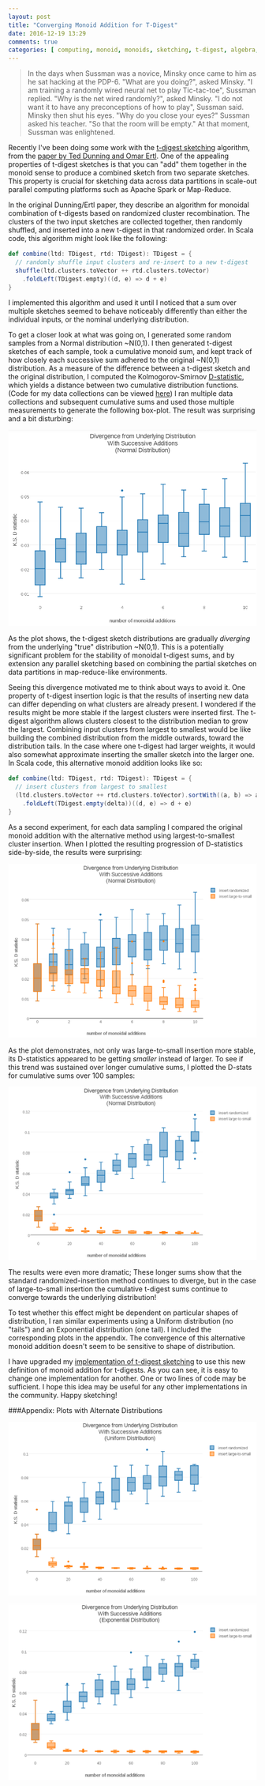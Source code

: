 ```yaml
---
layout: post
title: "Converging Monoid Addition for T-Digest"
date: 2016-12-19 13:29
comments: true
categories: [ computing, monoid, monoids, sketching, t-digest, algebra, data science ]
---
```


> In the days when Sussman was a novice,
> Minsky once came to him as he sat hacking at the PDP-6.
> "What are you doing?", asked Minsky.
> "I am training a randomly wired neural net to play Tic-tac-toe", Sussman replied.
> "Why is the net wired randomly?", asked Minsky.
> "I do not want it to have any preconceptions of how to play", Sussman said.
> Minsky then shut his eyes.
> "Why do you close your eyes?" Sussman asked his teacher.
> "So that the room will be empty."
> At that moment, Sussman was enlightened.

Recently I've been doing some work with the [t-digest sketching](https://github.com/isarn/isarn-sketches) algorithm, from the
[paper by Ted Dunning and Omar Ertl](https://github.com/tdunning/t-digest/blob/master/docs/t-digest-paper/histo.pdf).
One of the appealing properties of t-digest sketches is that you can "add" them together in the monoid sense to produce a combined sketch from two separate sketches.
This property is crucial for sketching data across data partitions in scale-out parallel computing platforms such as Apache Spark or Map-Reduce.

In the original Dunning/Ertl paper, they describe an algorithm for monoidal combination of t-digests based on randomized cluster recombination.  The clusters of the two input sketches are collected together, then randomly shuffled, and inserted into a new t-digest in that randomized order.  In Scala code, this algorithm might look like the following:

```scala
def combine(ltd: TDigest, rtd: TDigest): TDigest = {
  // randomly shuffle input clusters and re-insert to a new t-digest
  shuffle(ltd.clusters.toVector ++ rtd.clusters.toVector)
    .foldLeft(TDigest.empty)((d, e) => d + e)
}
```

I implemented this algorithm and used it until I noticed that a sum over multiple sketches seemed to behave noticeably differently than either the individual inputs, or the nominal underlying distribution.

To get a closer look at what was going on, I generated some random samples from a Normal distribution ~N(0,1).
I then generated t-digest sketches of each sample, took a cumulative monoid sum, and kept track of how closely each successive sum adhered to the original ~N(0,1) distribution.
As a measure of the difference between a t-digest sketch and the original distribution, I computed the Kolmogorov-Smirnov [D-statistic](https://en.wikipedia.org/wiki/Kolmogorov%E2%80%93Smirnov_test#Kolmogorov.E2.80.93Smirnov_statistic), which yields a distance between two cumulative distribution functions.
(Code for my data collections can be viewed [here](https://github.com/erikerlandson/isarn-sketches-algebird-api/blob/blog/t_digest_sum/src/main/scala/org/isarnproject/sketchesAlgebirdAPI/AlgebirdFactory.scala#L65))
I ran multiple data collections and subsequent cumulative sums and used those multiple measurements to generate the following box-plot.
The result was surprising and a bit disturbing:

![plot1](/assets/images/tdsum/plot1.png)

As the plot shows, the t-digest sketch distributions are gradually _diverging_ from the underlying "true" distribution ~N(0,1).
This is a potentially significant problem for the stability of monoidal t-digest sums, and by extension any parallel sketching based on combining the partial sketches on data partitions in map-reduce-like environments.

Seeing this divergence motivated me to think about ways to avoid it.
One property of t-digest insertion logic is that the results of inserting new data can differ depending on what clusters are already present.
I wondered if the results might be more stable if the largest clusters were inserted first.
The t-digest algorithm allows clusters closest to the distribution median to grow the largest.
Combining input clusters from largest to smallest would be like building the combined distribution from the middle outwards, toward the distribution tails.
In the case where one t-digest had larger weights, it would also somewhat approximate inserting the smaller sketch into the larger one.
In Scala code, this alternative monoid addition looks like so:

```scala
def combine(ltd: TDigest, rtd: TDigest): TDigest = {
  // insert clusters from largest to smallest
  (ltd.clusters.toVector ++ rtd.clusters.toVector).sortWith((a, b) => a._2 > b._2)
    .foldLeft(TDigest.empty(delta))((d, e) => d + e)
}
```

As a second experiment, for each data sampling I compared the original monoid addition with the alternative method using largest-to-smallest cluster insertion.
When I plotted the resulting progression of D-statistics side-by-side, the results were surprising:

![plot2a](/assets/images/tdsum/plot2a.png)

As the plot demonstrates, not only was large-to-small insertion more stable, its D-statistics appeared to be getting _smaller_ instead of larger.
To see if this trend was sustained over longer cumulative sums, I plotted the D-stats for cumulative sums over 100 samples:

![plot2](/assets/images/tdsum/plot2.png)

The results were even more dramatic;
These longer sums show that the standard randomized-insertion method continues to diverge,
but in the case of large-to-small insertion the cumulative t-digest sums continue to converge
towards the underlying distribution!

To test whether this effect might be dependent on particular shapes of distribution, I ran similar experiments using a Uniform distribution (no "tails") and an Exponential distribution (one tail).
I included the corresponding plots in the appendix.
The convergence of this alternative monoid addition doesn't seem to be sensitive to shape of distribution.

I have upgraded my [implementation of t-digest sketching](https://github.com/isarn/isarn-sketches#t-digest) to use this new definition of monoid addition for t-digests.
As you can see, it is easy to change one implementation for another.
One or two lines of code may be sufficient.
I hope this idea may be useful for any other implementations in the community.
Happy sketching!

###Appendix: Plots with Alternate Distributions

![plot3](/assets/images/tdsum/plot3.png)

![plot4](/assets/images/tdsum/plot4.png)
